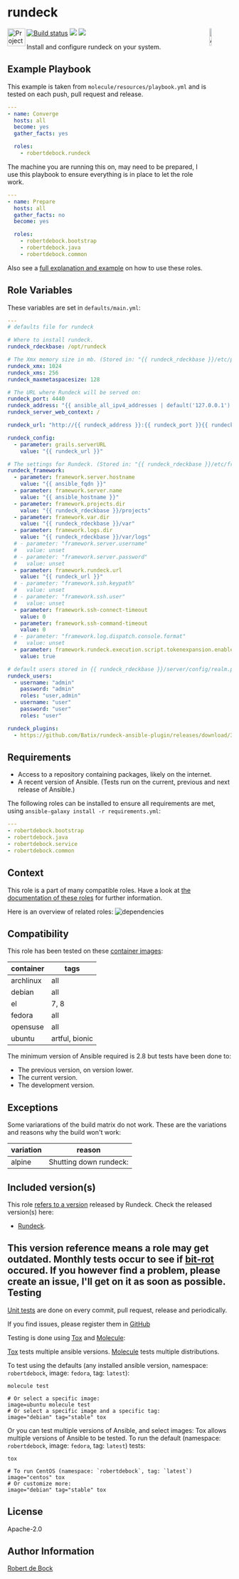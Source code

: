 rundeck
=========

<img src="https://docs.ansible.com/ansible-tower/3.2.4/html_ja/installandreference/_static/images/logo_invert.png" width="10%" height="10%" alt="Ansible logo" align="right"/><img src="https://raw.githubusercontent.com/robertdebock/ansible-role-rundeck/master/meta/logo.png" alt="Project logo" width="40" height="40" align="left"/>
<a href="https://travis-ci.org/robertdebock/ansible-role-rundeck"> <img src="https://travis-ci.org/robertdebock/ansible-role-rundeck.svg?branch=master" alt="Build status"/></a> <img src="https://img.shields.io/ansible/role/d/22886"/> <img src="https://img.shields.io/ansible/quality/22886"/>

Install and configure rundeck on your system.

Example Playbook
----------------

This example is taken from `molecule/resources/playbook.yml` and is tested on each push, pull request and release.
```yaml
---
- name: Converge
  hosts: all
  become: yes
  gather_facts: yes

  roles:
    - robertdebock.rundeck
```

The machine you are running this on, may need to be prepared, I use this playbook to ensure everything is in place to let the role work.
```yaml
---
- name: Prepare
  hosts: all
  gather_facts: no
  become: yes

  roles:
    - robertdebock.bootstrap
    - robertdebock.java
    - robertdebock.common
```


Also see a [full explanation and example](https://robertdebock.nl/how-to-use-these-roles.html) on how to use these roles.

Role Variables
--------------

These variables are set in `defaults/main.yml`:
```yaml
---
# defaults file for rundeck

# Where to install rundeck.
rundeck_rdeckbase: /opt/rundeck

# The Xmx memory size in mb. (Stored in: "{{ rundeck_rdeckbase }}/etc/profile".)
rundeck_xmx: 1024
rundeck_xms: 256
rundeck_maxmetaspacesize: 128

# The URL where Rundeck will be served on:
rundeck_port: 4440
rundeck_address: "{{ ansible_all_ipv4_addresses | default('127.0.0.1') }}"
rundeck_server_web_context: /

rundeck_url: "http://{{ rundeck_address }}:{{ rundeck_port }}{{ rundeck_server_web_context }}"

rundeck_config:
  - parameter: grails.serverURL
    value: "{{ rundeck_url }}"

# The settings for Rundeck. (Stored in: "{{ rundeck_rdeckbase }}/etc/framework.properties".)
rundeck_framework:
  - parameter: framework.server.hostname
    value: "{{ ansible_fqdn }}"
  - parameter: framework.server.name
    value: "{{ ansible_hostname }}"
  - parameter: framework.projects.dir
    value: "{{ rundeck_rdeckbase }}/projects"
  - parameter: framework.var.dir
    value: "{{ rundeck_rdeckbase }}/var"
  - parameter: framework.logs.dir
    value: "{{ rundeck_rdeckbase }}/var/logs"
  # - parameter: "framework.server.username"
  #   value: unset
  # - parameter: "framework.server.password"
  #   value: unset
  - parameter: framework.rundeck.url
    value: "{{ rundeck_url }}"
  # - parameter: "framework.ssh.keypath"
  #   value: unset
  # - parameter: "framework.ssh.user"
  #   value: unset
  - parameter: framework.ssh-connect-timeout
    value: 0
  - parameter: framework.ssh-command-timeout
    value: 0
  # - parameter: "framework.log.dispatch.console.format"
  #   value: unset
  - parameter: framework.rundeck.execution.script.tokenexpansion.enabled
    value: true

# default users stored in {{ rundeck_rdeckbase }}/server/config/realm.properties
rundeck_users:
  - username: "admin"
    password: "admin"
    roles: "user,admin"
  - username: "user"
    password: "user"
    roles: "user"

rundeck_plugins:
  - https://github.com/Batix/rundeck-ansible-plugin/releases/download/3.0.1/ansible-plugin-3.0.1.jar
```

Requirements
------------

- Access to a repository containing packages, likely on the internet.
- A recent version of Ansible. (Tests run on the current, previous and next release of Ansible.)

The following roles can be installed to ensure all requirements are met, using `ansible-galaxy install -r requirements.yml`:

```yaml
---
- robertdebock.bootstrap
- robertdebock.java
- robertdebock.service
- robertdebock.common

```

Context
-------

This role is a part of many compatible roles. Have a look at [the documentation of these roles](https://robertdebock.nl/) for further information.

Here is an overview of related roles:
![dependencies](https://raw.githubusercontent.com/robertdebock/drawings/artifacts/rundeck.png "Dependency")


Compatibility
-------------

This role has been tested on these [container images](https://hub.docker.com/):

|container|tags|
|---------|----|
|archlinux|all|
|debian|all|
|el|7, 8|
|fedora|all|
|opensuse|all|
|ubuntu|artful, bionic|

The minimum version of Ansible required is 2.8 but tests have been done to:

- The previous version, on version lower.
- The current version.
- The development version.

Exceptions
----------

Some variarations of the build matrix do not work. These are the variations and reasons why the build won't work:

| variation                 | reason                 |
|---------------------------|------------------------|
| alpine | Shutting down rundeck:  |

Included version(s)
-------------------

This role [refers to a version](https://github.com/robertdebock/ansible-role-rundeck/blob/master/vars/main.yml) released by Rundeck. Check the released version(s) here:
- [Rundeck](https://rundeck.org/downloads.html).

This version reference means a role may get outdated. Monthly tests occur to see if [bit-rot](https://en.wikipedia.org/wiki/Software_rot) occured. If you however find a problem, please create an issue, I'll get on it as soon as possible.
Testing
-------

[Unit tests](https://travis-ci.org/robertdebock/ansible-role-rundeck) are done on every commit, pull request, release and periodically.

If you find issues, please register them in [GitHub](https://github.com/robertdebock/ansible-role-rundeck/issues)

Testing is done using [Tox](https://tox.readthedocs.io/en/latest/) and [Molecule](https://github.com/ansible/molecule):

[Tox](https://tox.readthedocs.io/en/latest/) tests multiple ansible versions.
[Molecule](https://github.com/ansible/molecule) tests multiple distributions.

To test using the defaults (any installed ansible version, namespace: `robertdebock`, image: `fedora`, tag: `latest`):

```
molecule test

# Or select a specific image:
image=ubuntu molecule test
# Or select a specific image and a specific tag:
image="debian" tag="stable" tox
```

Or you can test multiple versions of Ansible, and select images:
Tox allows multiple versions of Ansible to be tested. To run the default (namespace: `robertdebock`, image: `fedora`, tag: `latest`) tests:

```
tox

# To run CentOS (namespace: `robertdebock`, tag: `latest`)
image="centos" tox
# Or customize more:
image="debian" tag="stable" tox
```

License
-------

Apache-2.0


Author Information
------------------

[Robert de Bock](https://robertdebock.nl/)

